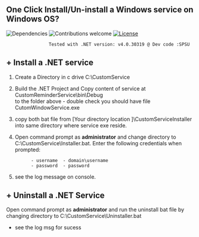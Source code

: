 ## One Click Install/Un-install a Windows service on Windows OS?
![Dependencies](https://img.shields.io/badge/dependencies-up%20to%20date-brightgreen.svg)
![Contributions welcome](https://img.shields.io/badge/contributions-welcome-orange.svg)
[![License](https://img.shields.io/badge/license-MIT-blue.svg)](https://opensource.org/licenses/MIT)


                    Tested with .NET version: v4.0.30319 @ Dev code :SPSU
                  

## + Install a .NET service

   1) Create a Directory in c drive C:\CustomService
   2) Build the .NET Project and Copy content of service at       CustomReminderService\bin\Debug\
   to the folder above - double check you should have file CutomWindowService.exe 
   3) copy both bat file from [Your directory location ]\CustomServiceInstaller into same directory where
   service exe reside.
   4) Open command prompt as **administrator** and change directory to C:\CustomService\Installer.bat. Enter the following credentials when prompted: 

                - username  - domain\username
                - password  - password

5) see the log message on console.


## + Uninstall a .NET Service

Open command prompt as **administrator** and run the uninstall bat file by changing directory to C:\CustomService\Uninstaller.bat

+ see the log msg for sucess